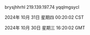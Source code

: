 brysjhhrhl 219.139.197.74 yqqlmgsycl

2024年 10月 31日 星期四 00:20:02 CST

2024年 10月 30日 星期三 16:20:02 GMT

